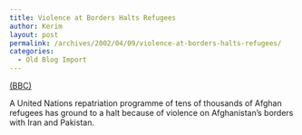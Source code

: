 ```yaml
---
title: Violence at Borders Halts Refugees
author: Kerim
layout: post
permalink: /archives/2002/04/09/violence-at-borders-halts-refugees/
categories:
  - Old Blog Import
---
```

<a href="http://news.bbc.co.uk/hi/english/world/south_asia/newsid_1918000/1918301.stm" onclick="_gaq.push(['_trackEvent', 'outbound-article', 'http://news.bbc.co.uk/hi/english/world/south_asia/newsid_1918000/1918301.stm', '(BBC)']);" >(BBC)</a>

A United Nations repatriation programme of tens of thousands of Afghan refugees has ground to a halt because of violence on Afghanistan&#8217;s borders with Iran and Pakistan.

